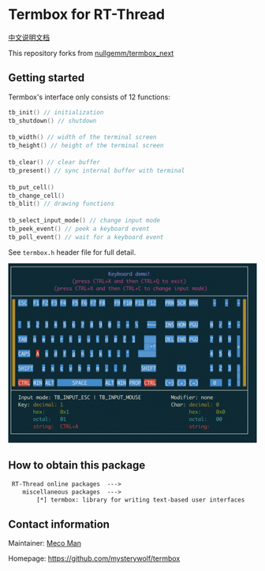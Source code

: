 # Termbox for RT-Thread
[中文说明文档](readme_cn.md)

This repository forks from [nullgemm/termbox_next](https://github.com/nullgemm/termbox_next)

## Getting started
Termbox's interface only consists of 12 functions:
```c
tb_init() // initialization
tb_shutdown() // shutdown

tb_width() // width of the terminal screen
tb_height() // height of the terminal screen

tb_clear() // clear buffer
tb_present() // sync internal buffer with terminal

tb_put_cell()
tb_change_cell()
tb_blit() // drawing functions

tb_select_input_mode() // change input mode
tb_peek_event() // peek a keyboard event
tb_poll_event() // wait for a keyboard event
```
See `termbox.h` header file for full detail.

![termbox-keyboard](demo/termbox-keyboard.png)



## How to obtain this package

```Kconfig
 RT-Thread online packages  --->
    miscellaneous packages  --->
        [*] termbox: library for writing text-based user interfaces
```



## Contact information

Maintainer: [Meco Man](https://github.com/mysterywolf)

Homepage: <https://github.com/mysterywolf/termbox>

